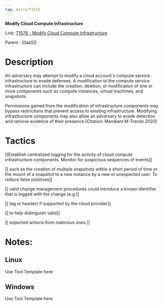 ```yaml
---
tag: mitre/T1578
---
```


**Modify Cloud Compute Infrastructure**

Link: [T1578 - Modify Cloud Compute Infrastructure](https://attack.mitre.org/techniques/T1578)

Parent : [[IaaS]]


# Description

An adversary may attempt to modify a cloud account's compute service infrastructure to evade defenses. A modification to the compute service infrastructure can include the creation, deletion, or modification of one or more components such as compute instances, virtual machines, and snapshots.

Permissions gained from the modification of infrastructure components may bypass restrictions that prevent access to existing infrastructure. Modifying infrastructure components may also allow an adversary to evade detection and remove evidence of their presence.(Citation: Mandiant M-Trends 2020)

# Tactics


[[Establish centralized logging for the activity of cloud compute infrastructure components. Monitor for suspicious sequences of events]]

[[ such as the creation of multiple snapshots within a short period of time or the mount of a snapshot to a new instance by a new or unexpected user. To reduce false positives]]

[[ valid change management procedures could introduce a known identifier that is logged with the change (e.g.]]

[[ tag or header) if supported by the cloud provider]]

[[ to help distinguish valid]]

[[ expected actions from malicious ones.]]


# Notes:

## Linux

Use Tool Template here

## Windows

Use Tool Template here
